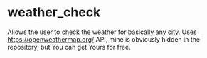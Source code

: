 # weather_check
Allows the user to check the weather for basically any city.
Uses https://openweathermap.org/ API, mine is obviously hidden in the repository, but You can get Yours for free.
